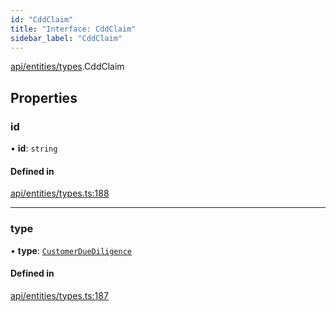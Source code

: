 ```yaml
---
id: "CddClaim"
title: "Interface: CddClaim"
sidebar_label: "CddClaim"
---
```


[api/entities/types](../../../../../modules/API/Entities/Types/Types.md).CddClaim

## Properties

### id

• **id**: `string`

#### Defined in

[api/entities/types.ts:188](https://github.com/PolymeshAssociation/polymesh-sdk/blob/fe2e6dd1d/src/api/entities/types.ts#L188)

___

### type

• **type**: [`CustomerDueDiligence`](../../../../../enums/API/Entities/Types/ClaimType/ClaimType.md#customerduediligence)

#### Defined in

[api/entities/types.ts:187](https://github.com/PolymeshAssociation/polymesh-sdk/blob/fe2e6dd1d/src/api/entities/types.ts#L187)
